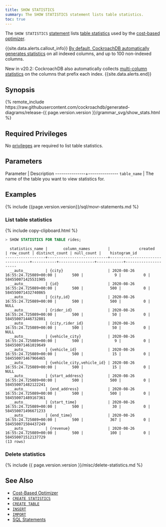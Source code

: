 ```yaml
---
title: SHOW STATISTICS
summary: The SHOW STATISTICS statement lists table statistics.
toc: true
---
```

The `SHOW STATISTICS` [statement](sql-statements.html) lists [table statistics](create-statistics.html) used by the [cost-based optimizer](cost-based-optimizer.html).

{{site.data.alerts.callout_info}}
[By default, CockroachDB automatically generates statistics](cost-based-optimizer.html#table-statistics) on all indexed columns, and up to 100 non-indexed columns.

<span class="version-tag">New in v20.2:</span> CockroachDB also automatically collects [multi-column statistics](create-statistics.html#create-statistics-on-multiple-columns) on the columns that prefix each index.
{{site.data.alerts.end}}

## Synopsis

<div>
{% remote_include https://raw.githubusercontent.com/cockroachdb/generated-diagrams/release-{{ page.version.version }}/grammar_svg/show_stats.html %}
</div>

## Required Privileges

No [privileges](authorization.html#assign-privileges) are required to list table statistics.

## Parameters

Parameter      | Description
---------------+---------------
`table_name`   | The name of the table you want to view statistics for.

## Examples

{% include {{page.version.version}}/sql/movr-statements.md %}

### List table statistics

{% include copy-clipboard.html %}
~~~ sql
> SHOW STATISTICS FOR TABLE rides;
~~~

~~~
  statistics_name |       column_names        |             created              | row_count | distinct_count | null_count |    histogram_id
------------------+---------------------------+----------------------------------+-----------+----------------+------------+---------------------
  __auto__        | {city}                    | 2020-08-26 16:55:24.725089+00:00 |       500 |              9 |          0 | 584550071425531905
  __auto__        | {id}                      | 2020-08-26 16:55:24.725089+00:00 |       500 |            500 |          0 | 584550071432740865
  __auto__        | {city,id}                 | 2020-08-26 16:55:24.725089+00:00 |       500 |            500 |          0 |               NULL
  __auto__        | {rider_id}                | 2020-08-26 16:55:24.725089+00:00 |       500 |             50 |          0 | 584550071446732801
  __auto__        | {city,rider_id}           | 2020-08-26 16:55:24.725089+00:00 |       500 |             50 |          0 |               NULL
  __auto__        | {vehicle_city}            | 2020-08-26 16:55:24.725089+00:00 |       500 |              9 |          0 | 584550071461019649
  __auto__        | {vehicle_id}              | 2020-08-26 16:55:24.725089+00:00 |       500 |             15 |          0 | 584550071467966465
  __auto__        | {vehicle_city,vehicle_id} | 2020-08-26 16:55:24.725089+00:00 |       500 |             15 |          0 |               NULL
  __auto__        | {start_address}           | 2020-08-26 16:55:24.725089+00:00 |       500 |            500 |          0 | 584550071482122241
  __auto__        | {end_address}             | 2020-08-26 16:55:24.725089+00:00 |       500 |            500 |          0 | 584550071489167361
  __auto__        | {start_time}              | 2020-08-26 16:55:24.725089+00:00 |       500 |             30 |          0 | 584550071496671233
  __auto__        | {end_time}                | 2020-08-26 16:55:24.725089+00:00 |       500 |            367 |          0 | 584550071504437249
  __auto__        | {revenue}                 | 2020-08-26 16:55:24.725089+00:00 |       500 |            100 |          0 | 584550071512137729
(13 rows)
~~~

### Delete statistics

{% include {{ page.version.version }}/misc/delete-statistics.md %}

## See Also

- [Cost-Based Optimizer](cost-based-optimizer.html)
- [`CREATE STATISTICS`](create-statistics.html)
- [`CREATE TABLE`](create-table.html)
- [`INSERT`](insert.html)
- [`IMPORT`](import.html)
- [SQL Statements](sql-statements.html)
